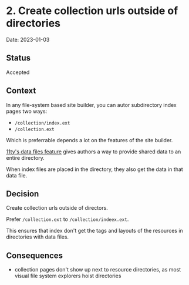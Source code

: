 # 2. Create collection urls outside of directories

Date: 2023-01-03

## Status

Accepted

## Context

In any file-system based site builder, you can autor subdirectory index pages two ways:

- `/collection/index.ext`
- `/collection.ext`

Which is preferrable depends a lot on the features of the site builder.

[11ty's data files feature](https://www.11ty.dev/docs/data-template-dir/) gives authors a way to provide shared data to an entire directory.

When index files are placed in the directory, they also get the data in that data file.

## Decision

Create collection urls outside of directors.

Prefer `/collection.ext` to `/collection/indeex.ext`.

This ensures that index don't get the tags and layouts of the resources in directories with data files.

## Consequences

- collection pages don't show up next to resource directories, as most visual file system explorers hoist directories
